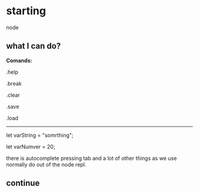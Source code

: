 # starting

node

## what I can do?

**Comands:**

.help

.break

.clear

.save

.load

***

let varString = "somrthing";

let varNumver = 20;

there is autocomplete pressing tab and a lot of other things as we use normally do out of the node repl.

## continue
